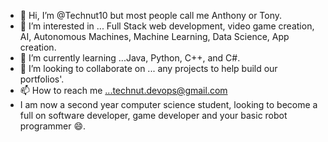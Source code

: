 - 👋 Hi, I’m @Technut10 but most people call me Anthony or Tony. 
- 👀 I’m interested in ... Full Stack web development, video game creation, AI, Autonomous Machines, Machine Learning, Data Science, App creation. 
- 🌱 I’m currently learning ...Java, Python, C++, and C#.
- 💞️ I’m looking to collaborate on ... any projects to help build our portfolios'.
- 📫 How to reach me ...technut.devops@gmail.com
-    I am now a second year computer science student, looking to become a full on software developer, game developer and your basic robot programmer 😄.
<!---
Technut10/Technut10 is a ✨ special ✨ repository because its `README.md` (this file) appears on your GitHub profile.
You can click the Preview link to take a look at your changes.
--->
